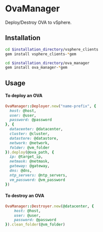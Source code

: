 # OvaManager
Deploy/Destroy OVA to vSphere.

## Installation
```bash
cd $installation_directory/vsphere_clients
gem install vsphere_clients-*gem

cd $installation_directory/ova_manager
gem install ova_manager-*gem
```

## Usage
#### To deploy an OVA
```ruby
OvaManager::Deployer.new("name-prefix", {
  host: @host,
  user: @user,
  password: @password
}, {
  datacenter: @datacenter,
  cluster: @cluster,
  datastore: @datastore,
  network: @network,
  folder: @vm_folder
}).deploy(@ova_path, {
  ip: @target_ip,
  netmask: @netmask,
  gateway: @gateway,
  dns: @dns,
  ntp_servers: @ntp_servers,
  vm_password: @vm_password
})
```
	
#### To destroy an OVA
```ruby
OvaManager::Destroyer.new(@datacenter, {
    host: @host,
	user: @user,
	password: @password
}).clean_folder(@vm_folder)
```
